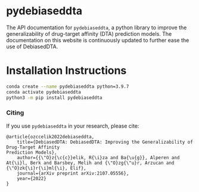 # pydebiaseddta

The API documentation for `pydebiaseddta`, a python library to improve the generalizability of drug-target affinity (DTA) prediction models. The documentation on this website is continuously updated to further ease the use of DebiasedDTA.

# Installation Instructions

```bash
conda create --name pydebiaseddta python=3.9.7
conda activate pydebiaseddta
python3 -m pip install pydebiaseddta
```

### Citing
If you use `pydebiaseddta` in your research, please cite:

```
@article{ozccelik2022debiaseddta,
    title={DebiasedDTA: DebiasedDTA: Improving the Generalizability of Drug-Target Affinity
Prediction Models},
    author={{\"O}z{\c{c}}elik, R{\i}za and Ba{\u{g}}, Alperen and At{\i}l, Berk and Barsbey, Melih and {\"O}zg{\"u}r, Arzucan and {\"O}zk{\i}r{\i}ml{\i}, Elif},
    journal={arXiv preprint arXiv:2107.05556},
    year={2022}
}
```

